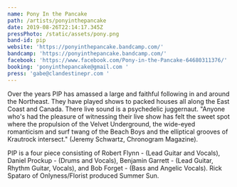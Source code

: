 ```yaml
---
name: Pony In the Pancake
path: /artists/ponyinthepancake
date: 2019-08-26T22:14:17.345Z
pressPhoto: /static/assets/pony.png
band-id: pip
website: 'https://ponyinthepancake.bandcamp.com/'
bandcamp: 'https://ponyinthepancake.bandcamp.com/'
facebook: 'https://www.facebook.com/Pony-in-the-Pancake-64680311376/'
booking: 'ponyinthepancake@gmail.com '
press: 'gabe@clandestinepr.com '
---
```

Over the years PIP has amassed a large and faithful following in and around the Northeast. They have played shows to packed houses all along the East Coast and Canada. There live sound is a psychedelic juggernaut. "Anyone who's had the pleasure of witnessing their live show has felt the sweet spot where the propulsion of the Velvet Underground, the wide-eyed romanticism and surf twang of the Beach Boys and the elliptical grooves of Krautrock intersect." (Jeremy Schwartz, Chronogram Magazine).

PIP is a four piece consisting of Robert Flynn - (Lead Guitar and Vocals), Daniel Prockup - (Drums and Vocals), Benjamin Garrett - (Lead Guitar, Rhythm Guitar, Vocals), and Bob Forget - (Bass and Angelic Vocals). Rick Spataro of Onlyness/Florist produced Summer Sun.
